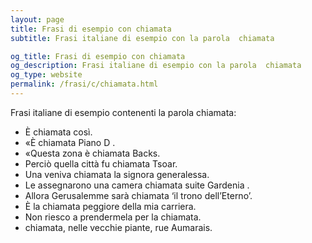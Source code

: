```yaml
---
layout: page
title: Frasi di esempio con chiamata 
subtitle: Frasi italiane di esempio con la parola  chiamata

og_title: Frasi di esempio con chiamata 
og_description: Frasi italiane di esempio con la parola  chiamata
og_type: website
permalink: /frasi/c/chiamata.html
---
```


Frasi italiane di esempio contenenti la parola chiamata:


- È chiamata così.
- «È chiamata Piano D .
- «Questa zona è chiamata Backs.
- Perciò quella città fu chiamata Tsoar.
- Una veniva chiamata la signora generalessa.
- Le assegnarono una camera chiamata suite Gardenia .
- Allora Gerusalemme sarà chiamata ‘il trono dell’Eterno’.
- È la chiamata peggiore della mia carriera.
- Non riesco a prendermela per la chiamata.
- chiamata, nelle vecchie piante, rue Aumarais.
